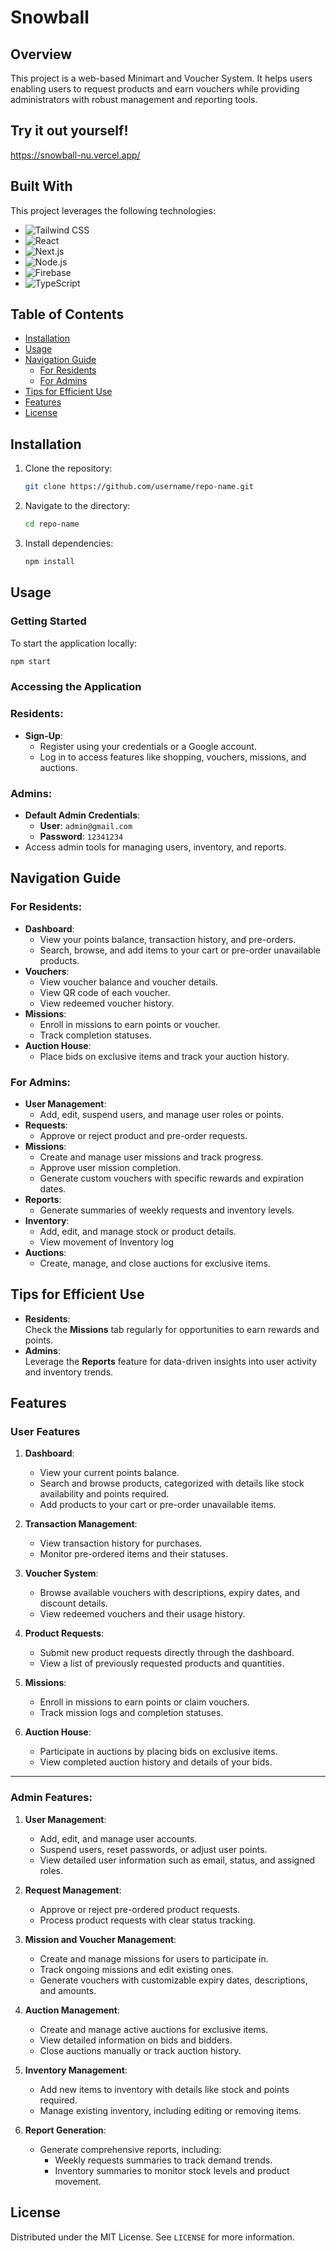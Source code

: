 # Snowball

## Overview
This project is a web-based Minimart and Voucher System. It helps users enabling users to request products and earn vouchers while providing administrators with robust management and reporting tools.

## Try it out yourself!
https://snowball-nu.vercel.app/

## Built With

This project leverages the following technologies:

- ![Tailwind CSS](https://img.shields.io/badge/Tailwind%20CSS-06B6D4?logo=tailwindcss&logoColor=white&style=for-the-badge)  
- ![React](https://img.shields.io/badge/React-61DAFB?logo=react&logoColor=white&style=for-the-badge)  
- ![Next.js](https://img.shields.io/badge/Next.js-000000?logo=next.js&logoColor=white&style=for-the-badge)  
- ![Node.js](https://img.shields.io/badge/Node.js-339933?logo=node.js&logoColor=white&style=for-the-badge)  
- ![Firebase](https://img.shields.io/badge/Firebase-FFCA28?logo=firebase&logoColor=black&style=for-the-badge)  
- ![TypeScript](https://img.shields.io/badge/TypeScript-3178C6?logo=typescript&logoColor=white&style=for-the-badge)  

## Table of Contents
- [Installation](#installation)
- [Usage](#usage)
- [Navigation Guide](#navigation-guide)
    - [For Residents](#for-residents)
    - [For Admins](#for-admins)
- [Tips for Efficient Use](#tips-for-efficient-use)
- [Features](#features)
- [License](#license)

## Installation

1. Clone the repository:
   ```bash
   git clone https://github.com/username/repo-name.git
   ```
2. Navigate to the directory:
   ```bash
   cd repo-name
   ```
3. Install dependencies:
   ```bash
   npm install
   ```
## Usage

### Getting Started
To start the application locally:
```bash
npm start
```

### Accessing the Application

### Residents:
- **Sign-Up**:  
  - Register using your credentials or a Google account.  
  - Log in to access features like shopping, vouchers, missions, and auctions.

### Admins:
- **Default Admin Credentials**:  
  - **User**: `admin@gmail.com`  
  - **Password**: `12341234`  
- Access admin tools for managing users, inventory, and reports.

## Navigation Guide

### For Residents:
- **Dashboard**:  
   - View your points balance, transaction history, and pre-orders.
   - Search, browse, and add items to your cart or pre-order unavailable products.
- **Vouchers**:  
  - View voucher balance and voucher details.
  - View QR code of each voucher.
  - View redeemed voucher history.
- **Missions**:  
  - Enroll in missions to earn points or voucher.
  - Track completion statuses.
- **Auction House**:  
  - Place bids on exclusive items and track your auction history.

### For Admins:
- **User Management**:  
  - Add, edit, suspend users, and manage user roles or points.
- **Requests**:  
  - Approve or reject product and pre-order requests.
- **Missions**:  
  - Create and manage user missions and track progress.
  - Approve user mission completion.
  - Generate custom vouchers with specific rewards and expiration dates.
- **Reports**:  
  - Generate summaries of weekly requests and inventory levels.
- **Inventory**:  
  - Add, edit, and manage stock or product details.
  - View movement of Inventory log
- **Auctions**:  
  - Create, manage, and close auctions for exclusive items.

## Tips for Efficient Use
- **Residents**:  
  Check the **Missions** tab regularly for opportunities to earn rewards and points.
- **Admins**:  
  Leverage the **Reports** feature for data-driven insights into user activity and inventory trends.

## Features

### User Features
1. **Dashboard**:
   - View your current points balance.
   - Search and browse products, categorized with details like stock availability and points required.
   - Add products to your cart or pre-order unavailable items.

2. **Transaction Management**:
   - View transaction history for purchases.
   - Monitor pre-ordered items and their statuses.

3. **Voucher System**:
   - Browse available vouchers with descriptions, expiry dates, and discount details.
   - View redeemed vouchers and their usage history.

4. **Product Requests**:
   - Submit new product requests directly through the dashboard.
   - View a list of previously requested products and quantities.

5. **Missions**:
   - Enroll in missions to earn points or claim vouchers.
   - Track mission logs and completion statuses.

6. **Auction House**:
   - Participate in auctions by placing bids on exclusive items.
   - View completed auction history and details of your bids.

---

### Admin Features:

1. **User Management**:
   - Add, edit, and manage user accounts.
   - Suspend users, reset passwords, or adjust user points.
   - View detailed user information such as email, status, and assigned roles.

2. **Request Management**:
   - Approve or reject pre-ordered product requests.
   - Process product requests with clear status tracking.

3. **Mission and Voucher Management**:
   - Create and manage missions for users to participate in.
   - Track ongoing missions and edit existing ones.
   - Generate vouchers with customizable expiry dates, descriptions, and amounts.

4. **Auction Management**:
   - Create and manage active auctions for exclusive items.
   - View detailed information on bids and bidders.
   - Close auctions manually or track auction history.

5. **Inventory Management**:
   - Add new items to inventory with details like stock and points required.
   - Manage existing inventory, including editing or removing items.

6. **Report Generation**:
   - Generate comprehensive reports, including:
     - Weekly requests summaries to track demand trends.
     - Inventory summaries to monitor stock levels and product movement.

## License

Distributed under the MIT License. See `LICENSE` for more information.


